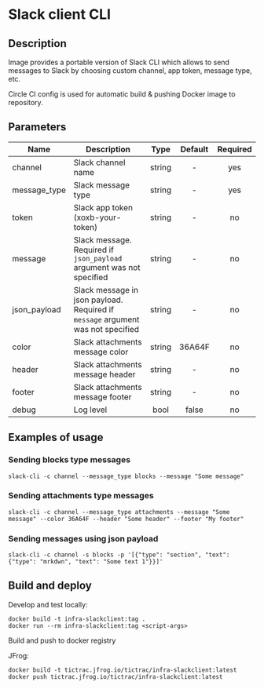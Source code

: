 # Slack client CLI

## Description
Image provides a portable version of Slack CLI which allows to send messages to Slack by choosing custom channel, 
app token, message type, etc.  

Circle CI config is used for automatic build & pushing Docker image to repository.

## Parameters
| Name | Description | Type | Default | Required |
|------|-------------|:----:|:-------:|:--------:|
| channel | Slack channel name | string | - | yes |
| message_type | Slack message type | string | - | yes |
| token | Slack app token (xoxb-your-token) | string | - | no |
| message | Slack message. Required if `json_payload` argument was not specified | string | - | no |
| json_payload | Slack message in json payload. Required if `message` argument was not specified | string | - | no |
| color | Slack attachments message color | string | 36A64F | no |
| header | Slack attachments message header | string | - | no |
| footer | Slack attachments message footer | string | - | no |
| debug | Log level | bool | false | no |

## Examples of usage
### Sending blocks type messages
```
slack-cli -c channel --message_type blocks --message "Some message"
```

### Sending attachments type messages
```
slack-cli -c channel --message_type attachments --message "Some message" --color 36A64F --header "Some header" --footer "My footer"
```

### Sending messages using json payload
```
slack-cli -c channel -s blocks -p '[{"type": "section", "text": {"type": "mrkdwn", "text": "Some text 1"}}]'
```


## Build and deploy
Develop and test locally:
```
docker build -t infra-slackclient:tag .
docker run --rm infra-slackclient:tag <script-args>
```

Build and push to docker registry  

JFrog:

```
docker build -t tictrac.jfrog.io/tictrac/infra-slackclient:latest
docker push tictrac.jfrog.io/tictrac/infra-slackclient:latest
```
